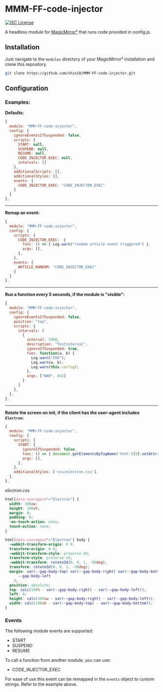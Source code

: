# MMM-FF-code-injector

[![ISC License](https://img.shields.io/badge/license-ISC-blue.svg)](https://choosealicense.com/licenses/isc)

A headless module for [MagicMirror²](https://github.com/MichMich/MagicMirror) that runs code provided in config.js.

## Installation

Just navigate to the `modules` directory of your MagicMirror² installation and clone this repository.

```sh
git clone https://github.com/shin10/MMM-FF-code-injector.git
```

## Configuration

### Examples:

**Defaults:**

```js
{
  module: "MMM-FF-code-injector",
  config: {
    ignoreEventsIfSuspended: false,
    scripts: {
      START: null,
      SUSPEND: null,
      RESUME: null,
      CODE_INJECTOR_EXEC: null,
      intervals: []
    },
    additionalScripts: [],
    additionalStyles: [],
    events: {
      CODE_INJECTOR_EXEC: "CODE_INJECTOR_EXEC"
    }
  }
},
```

---

**Remap an event:**

```js
{
  module: "MMM-FF-code-injector",
  config: {
    scripts: {
      CODE_INJECTOR_EXEC:  {
        func: () => { Log.warn("random article event triggered") },
        args: [],
      },
    },
    events: {
      ARTICLE_RANDOM: "CODE_INJECTOR_EXEC"
    }
  }
},
```

---

**Run a function every 5 seconds, if the module is "visible":**

```js
{
  module: "MMM-FF-code-injector",
  config: {
    ignoreEventsIfSuspended: false,
    position: "top",
    scripts: {
      intervals: [
        {
          interval: 5000,
          description: "Testinterval",
          ignoreIfSuspended: true,
          func: function(a, b) {
            Log.warn("FOO");
            Log.warn(a, b);
            Log.warn(this.config);
          },
          args: ["BAR", 842]
        }
      ]
    },
  },
},
```

---

**Rotate the screen on init, if the client has the user-agent includes `Electron`:**

```js
{
  module: "MMM-FF-code-injector",
  config: {
    scripts: {
      START: {
        ignoreIfSuspended: false,
        func: () => { document.getElementsByTagName('html')[0].setAttribute('data-useragent', window.navigator.userAgent) },
        args: [],
      },
    },
    additionalStyles: ['css/electron.css'],
  },
},
```

_electron.css_

```css
html[data-useragent*="Electron"] {
  width: 100vw;
  height: 100vh;
  margin: 0;
  padding: 0;
  -ms-touch-action: none;
  touch-action: none;
}

html[data-useragent*="Electron"] body {
  -webkit-transform-origin: 0 0;
  transform-origin: 0 0;
  -webkit-transform-style: preserve-3d;
  transform-style: preserve-3d;
  -webkit-transform: rotate3d(0, 0, 1, -90deg);
  transform: rotate3d(0, 0, 1, -90deg);
  margin: var(--gap-body-top) var(--gap-body-right) var(--gap-body-bottom) var(
      --gap-body-left
    );
  position: absolute;
  top: calc(100% - var(--gap-body-right) - var(--gap-body-left));
  left: 0;
  height: calc(100vw - var(--gap-body-right) - var(--gap-body-left));
  width: calc(100vh - var(--gap-body-top) - var(--gap-body-bottom));
}
```

### Events

The following module events are supported:

- START
- SUSPEND
- RESUME

To call a function from another module, you can use:

- CODE_INJECTOR_EXEC

For ease of use this event can be remapped in the `events` object to custom strings. Refer to the example above.
